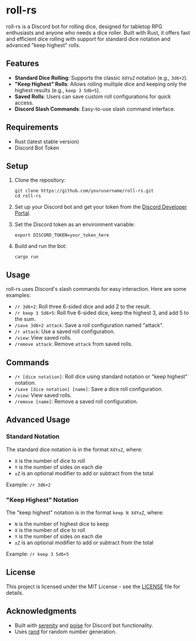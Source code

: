 # roll-rs

roll-rs is a Discord bot for rolling dice, designed for tabletop RPG enthusiasts and anyone who needs a dice roller. Built with Rust, it offers fast and efficient dice rolling with support for standard dice notation and advanced "keep highest" rolls.

## Features

- **Standard Dice Rolling**: Supports the classic `XdY±Z` notation (e.g., `3d6+2`).
- **"Keep Highest" Rolls**: Allows rolling multiple dice and keeping only the highest results (e.g., `keep 3 5d6+5`).
- **Saved Rolls**: Users can save custom roll configurations for quick access.
- **Discord Slash Commands**: Easy-to-use slash command interface.

## Requirements

- Rust (latest stable version)
- Discord Bot Token

## Setup

1. Clone the repository:
   ```
   git clone https://github.com/yourusername/roll-rs.git
   cd roll-rs
   ```

2. Set up your Discord bot and get your token from the [Discord Developer Portal](https://discord.com/developers/applications).

3. Set the Discord token as an environment variable:
   ```
   export DISCORD_TOKEN=your_token_here
   ```

4. Build and run the bot:
   ```
   cargo run
   ```

## Usage

roll-rs uses Discord's slash commands for easy interaction. Here are some examples:

- `/r 3d6+2`: Roll three 6-sided dice and add 2 to the result.
- `/r keep 3 5d6+5`: Roll five 6-sided dice, keep the highest 3, and add 5 to the sum.
- `/save 3d6+2 attack`: Save a roll configuration named "attack".
- `/r attack`: Use a saved roll configuration.
- `/view`: View saved rolls.
- `/remove attack`: Remove `attack` from saved rolls.

## Commands

- `/r [dice notation]`: Roll dice using standard notation or "keep highest" notation.
- `/save [dice notation] [name]`: Save a dice roll configuration.
- `/view`: View saved rolls.
- `/remove [name]`: Remove a saved roll configuration.

## Advanced Usage

### Standard Notation
The standard dice notation is in the format `XdY±Z`, where:
- `X` is the number of dice to roll
- `Y` is the number of sides on each die
- `±Z` is an optional modifier to add or subtract from the total

Example: `/r 3d6+2`

### "Keep Highest" Notation
The "keep highest" notation is in the format `keep N XdY±Z`, where:
- `N` is the number of highest dice to keep
- `X` is the number of dice to roll
- `Y` is the number of sides on each die
- `±Z` is an optional modifier to add or subtract from the total

Example: `/r keep 3 5d6+5`

## License

This project is licensed under the MIT License - see the [LICENSE](LICENSE) file for details.

## Acknowledgments

- Built with [serenity](https://github.com/serenity-rs/serenity) and [poise](https://github.com/serenity-rs/poise) for Discord bot functionality.
- Uses [rand](https://github.com/rust-random/rand) for random number generation.